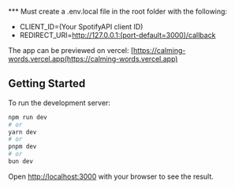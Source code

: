 *** Must create a .env.local file in the root folder with the following:
- CLIENT_ID=(Your SpotifyAPI client ID)
- REDIRECT_URI=http://127.0.0.1:(port-default=3000)/callback

The app can be previewed on vercel: [https://calming-words.vercel.app(https://calming-words.vercel.app)

## Getting Started

To run the development server:

```bash
npm run dev
# or
yarn dev
# or
pnpm dev
# or
bun dev
```

Open [http://localhost:3000](http://localhost:3000) with your browser to see the result.
